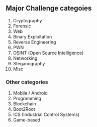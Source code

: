 ## Major Challenge categoies

  1. Cryptography
  2. Forensic
  3. Web
  4. Binary Exploitation
  5. Reverse Engineering
  6. PWN
  7. OSINT (Open Source Intelligence)
  8. Networking
  9. Steganography
  10. Misc

### Other categories

  1. Mobile / Android
  2. Programming
  3. Blockchain
  4. Boot2Root
  5. ICS (Industrial Control Systems)
  6. Game-based
